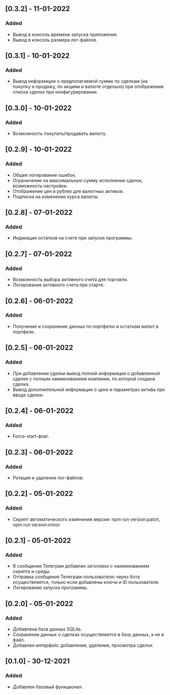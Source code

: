 ## [0.3.2] - 11-01-2022

### Added

- Вывод в консоль времени запуска приложения.
- Вывод в консоль размера лог-файлов.

## [0.3.1] - 10-01-2022

### Added

- Вывод информации о предполагаемой сумме по сделкам (на покупку и продажу, по акциям и валюте отдельно) при отображении списка сделок при конфигурировании.

## [0.3.0] - 10-01-2022

### Added

- Возможность покупать/продавать валюту.

## [0.2.9] - 10-01-2022

### Added

- Общее логирование ошибок.
- Ограничение на максимальную сумму исполнения сделок, возможность настройки.
- Отображение цен в рублях для валютных активов.
- Подписка на изменение курса валюты.

## [0.2.8] - 07-01-2022

### Added

- Индикация остатков на счете при запуске программы.

## [0.2.7] - 07-01-2022

### Added

- Возможность выбора активного счета для торговли.
- Логирование активного счета при старте.

## [0.2.6] - 06-01-2022

### Added

- Получение и сохранение данных по портфелю и остаткам валют в портфеле.

## [0.2.5] - 06-01-2022

### Added

- При добавлении сделки вывод полной информации о добавленной сделке с полным наименованием компании, по которой создана сделка.
- Вывод дополнительной информации о цене и параметрах актива при вводе сделки.

## [0.2.4] - 06-01-2022

### Added

- Force-start-флаг.

## [0.2.3] - 06-01-2022

### Added

- Ротация и удаление лог-файлов.

## [0.2.2] - 05-01-2022

### Added

- Скрипт автоматического изменения версии: npm run version:patch, npm run version:minor

## [0.2.1] - 05-01-2022

### Added

- В сообщение Телеграм добавлен заголовок с наименованием скрипта и среды.
- Отправка сообщения Телеграм-пользователю через бота осуществляется, только если добавлены ключи и ID пользователя.
- Логирование запуска программы.

## [0.2.0] - 05-01-2022

### Added

- Добавлена база данных SQLite.
- Сохранение данных о сделках осуществляется в базу данных, а не в файл.
- Добавлен интерфейс добавления, удаления, просмотра сделок.

## [0.1.0] - 30-12-2021

### Added

- Добавлен базовый функционал.
